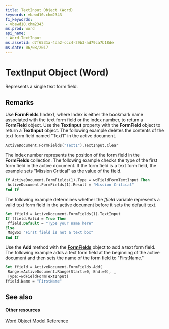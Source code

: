 ```yaml
---
title: TextInput Object (Word)
keywords: vbawd10.chm2343
f1_keywords:
- vbawd10.chm2343
ms.prod: word
api_name:
- Word.TextInput
ms.assetid: d7f6531a-4da2-ccc4-29b3-ad79ca7b18de
ms.date: 06/08/2017
---
```



# TextInput Object (Word)

Represents a single text form field.


## Remarks

Use **FormFields** (Index), where Index is either the bookmark name associated with the text form field or the index number, to return a **FormField** object. Use the **TextInput** property with the **FormField** object to return a **TextInput** object. The following example deletes the contents of the text form field named "Text1" in the active document.


```vb
ActiveDocument.FormFields("Text1").TextInput.Clear
```

The index number represents the position of the form field in the **FormFields** collection. The following example checks the type of the first form field in the active document. If the form field is a text form field, the example sets "Mission Critical" as the value of the field.




```vb
If ActiveDocument.FormFields(1).Type = wdFieldFormTextInput Then 
 ActiveDocument.FormFields(1).Result = "Mission Critical" 
End If
```

The following example determines whether the  _ffield_ variable represents a valid text form field in the active document before it sets the default text.




```vb
Set ffield = ActiveDocument.FormFields(1).TextInput 
If ffield.Valid = True Then 
 ffield.Default = "Type your name here" 
Else 
 MsgBox "First field is not a text box" 
End If
```

Use the **Add** method with the **[FormFields](formfields-object-word.md)** object to add a text form field. The following example adds a text form field at the beginning of the active document and then sets the name of the form field to "FirstName."




```vb
Set ffield = ActiveDocument.FormFields.Add( _ 
 Range:=ActiveDocument.Range(Start:=0, End:=0), _ 
 Type:=wdFieldFormTextInput) 
ffield.Name = "FirstName"
```


## See also


#### Other resources


[Word Object Model Reference](http://msdn.microsoft.com/library/be452561-b436-bb9b-6f94-3faa9a74a6fd%28Office.15%29.aspx)


